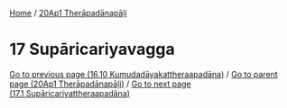 
[Home](/) / [20Ap1 Therāpadānapāḷi](../20Ap1.md)

# 17 Supāricariyavagga


[Go to previous page (16.10 Kumudadāyakattheraapadāna)](16/16.10.md) / [Go to parent page (20Ap1 Therāpadānapāḷi)](0.md) / [Go to next page (17.1 Supāricariyattheraapadāna)](17/17.1.md)


